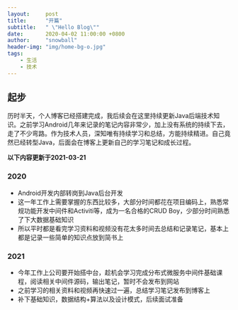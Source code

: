 ```yaml
---
layout:     post
title:      "开篇"
subtitle:   " \"Hello Blog\""
date:       2020-04-02 11:00:00 +0800
author:     "snowball"
header-img: "img/home-bg-o.jpg"
tags:
    - 生活
    - 技术
---
```


<!-- > “Yeah It's on. ” -->


## 起步
历时半天，个人博客已经搭建完成，我后续会在这里持续更新Java后端技术知识。之前学习Android几年来记录的笔记内容非常少，加上没有系统的持续下去，走了不少弯路。作为技术人员，深知唯有持续学习和总结，方能持续精进。自己竟然已经转型Java，后面会在博客上更新自己的学习笔记和成长过程。

**以下内容更新于2021-03-21**

### 2020

- Android开发内部转岗到Java后台开发
- 这一年工作上需要掌握的东西比较多，大部分时间都花在项目编码上，熟悉常规功能开发中间件和Activiti等，成为一名合格的CRUD Boy，少部分时间熟悉了下大数据基础知识
- 所以平时都是看完学习资料和视频没有花太多时间去总结和记录笔记，基本上都是记录一些简单的知识点放到简书上

### 2021

- 今年工作上公司要开始搭中台，趁机会学习完成分布式微服务中间件基础课程，阅读相关中间件源码，输出笔记，暂时不会发布到网站
- 之前学习的相关资料和视频再快速过一遍，总结学习笔记发布到博客上
- 补下基础知识，数据结构+算法以及设计模式，后续面试准备




